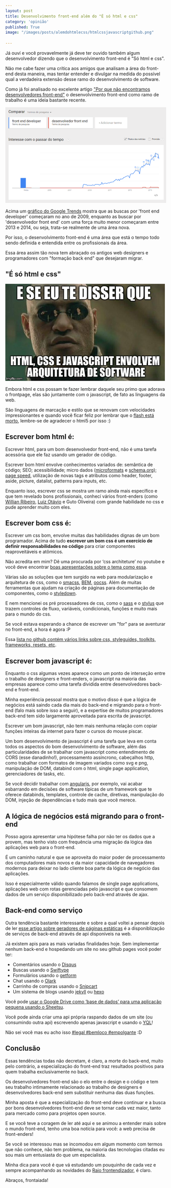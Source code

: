 ```yaml
---
layout: post
title: Desenvolvimento front-end além do "É só html e css"
category: 'opinião'
published: True
image: "/images/posts/alemdohtmlecss/htmlcssjavascriptgithub.png"

---
```


Já ouví e você provavelmente já deve ter ouvido também algum desenvolvedor dizendo que o desenvolvimento front-end é "Só html e css". 

Não me cabe fazer uma crítica aos amigos que analisam a área do front-end desta maneira, mas tentar entender e divulgar na medida do possível qual a verdadeira extensão desse ramo do desenvolvimento de software.

Como já foi analisado no excelente artigo ["Por que não encontramos desenvolvedores front-end"](http://letanure.github.io/2015/02/10/por-que-nao-podemos-encontrar-desenvolvedores-front-end) o desenvolvimento front-end como ramo de trabalho é uma ideia bastante recente.

![Gráficos Google Trends para pesquisas sobre desenvolvimento front end](/images/posts/alemdohtmlecss/alem-do-html-e-css-google-trends.png)

Acima um [gráfico do Google Trends](https://www.google.com/trends/explore#q=front%20end%20developer%2C%20desenvolvedor%20front%20end&cmpt=q&tz=Etc%2FGMT%2B2) mostra que as buscas por 'front end developer' começaram no ano de 2009, enquanto as buscar por 'desenvolvedor front end' com uma força muito menor começaram entre 2013 e 2014, ou seja, trata-se realmente de uma área nova.

Por isso, o desenvolvimento front-end é uma área que está o tempo todo sendo definida e entendida entre os profissionais da área. 

Essa área assim tão nova tem abraçado os antigos web designers e programadores com "formação back end" que desejaram migrar.

## "É só html e css"

![E se eu te disser...](/images/posts/alemdohtmlecss/morpheus-meme.jpg)

Embora html e css possam te fazer lembrar daquele seu primo que adorava o frontpage, elas são juntamente com o javascript, de fato as linguagens da web. 

São linguagens de marcação e estilo que se renovam com velocidades impressionantes e quando você ficar feliz por lembrar que o [flash está morto](http://thenextweb.com/apps/2015/09/01/adobe-flash-just-took-another-step-towards-death-thanks-to-google/), lembre-se de agradecer o html5 por isso :)

## Escrever bom html é:

Escrever html, para um bom desenvolvedor front-end, não é uma tarefa acessória que ele faz usando um gerador de código. 

Escrever bom html envolve conhecimentos variados de: semântica de código; SEO; acessibilidade; micro dados ([microformats](http://microformats.org/) e [schema.org](http://schema.org)); [page speed](https://developers.google.com/speed/pagespeed/), utilização de novas tags e atributos como header, footer, aside, picture, datalist, patterns para inputs, etc.

Enquanto isso, escrever css se mostra um ramo ainda mais específico e que tem revelado bons profissionais, conhecí vários front-enders (como [Willian Ribeiro](http://willianribeiro.com.br/), [Luiz Otávio](luizotcarvalho.com.br) e Guto Oliveira) com grande habilidade no css e pude aprender muito com eles.

## Escrever bom css é:

Escrever um css bom, envolve muitas das habilidades dignas de um bom programador. Acima de tudo **escrever um bom css é um exercício de definir responsabilidades no código** para criar componentes reaproveitáveis e atômicos. 

Não acredita em mim? Dê uma procurada por ‘css architeture’ no youtube e você deve encontrar [boas apresentações sobre o tema como essa](https://www.youtube.com/watch?v=FYcu-wWrNqo).

Várias são as soluções que tem surgido na web para modularização e arquitetura de css, como o [smacss](https://smacss.com/), [BEM](http://getbem.com/introduction/), [oocss](http://getbem.com/introduction/). Além de muitas ferramentas que ajudam na criação de páginas para documentação de componentes, como o [styledown](https://github.com/styledown/styledown).

E nem mencionei os pré processadores de css, como o [sass](http://sass-lang.com/) e o [stylus](https://learnboost.github.io/stylus/) que trazem controles de fluxo, variáveis, condicionais, funções e muito mais para o mundo do css. 

Se você estava esperando a chance de escrever um "for" para se aventurar no front-end, a hora é agora :P

Essa [lista no github contém vários links sobre css, styleguides, toolkits, frameworks, resets, etc](https://github.com/sotayamashita/awesome-css).

## Escrever bom javascript é:

Enquanto o css algumas vezes aparece como um ponto de interseção entre o trabalho de designers e front-enders, o javascript na maioria das empresas aparece como uma tarefa dividida entre desenvolvedores back-end e front-end.

Minha experiência pessoal mostra que o motivo disso é que a lógica de negócios está saindo cada dia mais do back-end e migrando para o front-end (falo mais sobre isso a seguir), e a expertise de muitos programadores back-end tem sido largamente aproveitada para escrita de javascript.

Escrever um bom javascript, não tem mais nenhuma relação com copiar funções inteiras da internet para fazer o cursos do mouse piscar. 

Um bom desenvolvimento de javascript é uma tarefa que leva em conta todos os aspectos do bom desenvolvimento de software, além das particularidades de se trabalhar com javascript como entendimento de CORS (esse danadinho!), processamento assíncrono, cabeçalhos http, como trabalhar com formatos de imagem variados como svg e png, manipulação de DOM, databind com o html, single page application, gerenciadores de tasks, etc.

Se você decidir trabalhar com [angularjs](https://angularjs.org/), por exemplo, vai acabar esbarrando em decisões de software típicas de um framework que te oferece databinds, templates, controle de cache, diretivas, manipulação do DOM, injeção de dependências e tudo mais que você merece.

## A lógica de negócios está migrando para o front-end

Posso agora apresentar uma hipótese falha por não ter os dados que a provem, mas tenho visto com frequência uma migração da lógica das aplicações web para o front-end.

É um caminho natural e que se aproveita do maior poder de processamento dos computadores mais novos e da maior capacidade de navegadores modernos para deixar no lado cliente boa parte da lógica de negócio das aplicações.

Isso é especialmente válido quando falamos de single page applications, aplicações web com rotas gerenciadas pelo javascript e que consomem dados de um serviço disponibilizado pelo back-end através de ajax.

## Back-end como serviço

Outra tendência bastante interessante e sobre a qual voltei a pensar depois de ler [esse artigo sobre geradores de páginas estáticas](http://www.smashingmagazine.com/2015/11/modern-static-website-generators-next-big-thing/) é a disponiblização de serviços de back-end através de api disponíveis na web.

Já existem apis para as mais variadas finalidades hoje. Sem implementar nenhum back-end e hospedando um site no seu github pages você poder ter:

* Comentários usando o [Disqus](https://disqus.com/home)
* Buscas usando o [Swiftype](https://swiftype.com/)
* Formulários usando o [getform](https://getform.org/)
* Chat usando o [Olark](https://www.olark.com/)
* Carrinho de compras usando o [Snipcart](https://snipcart.com/)
* Um sistema de blogs usando [jekyll](https://jekyllrb.com/) ou [hexo](https://hexo.io/)

Você pode [usar o Google Drive como ‘base de dados’ para uma aplicação pequena usando o Sheetsu](http://jotateles.com.br/javascript/2015/10/25/transforme-suas-planilhas-do-google-em-api-com-sheetsu.html).
 
Você pode ainda criar uma api própria raspando dados de um site (ou consumindo outra api) escrevendo apenas javascript e usando o [YQL](https://developer.yahoo.com/yql/)! 

Não sei você mas eu acho isso [#legal #bemloco #empolgante](https://www.youtube.com/watch?v=Jp0apIj2AeU) :D

## Conclusão

Essas tendências todas não decretam, é claro, a morte do back-end, muito pelo contrário, a especialização do front-end traz resultados positivos para quem trabalha exclusivamente no back.

Os desenvolvedores front-end são o elo entre o design e o código e tem seu trabalho intimamente relacionado ao trabalho de designers e desenvolvedores back-end sem substituir nenhuma das duas funções.

Minha aposta é que a especialização do front-end deve continuar e a busca por bons desenvolvedores front-end deve se tornar cada vez maior, tanto para mercado como para projetos open source.

E se você teve a coragem de ler até aqui e se animou a entender mais sobre o mundo front-end, tenho uma boa notícia para você: a web precisa de front-enders! 

Se você se interessou mas se incomodou em algum momento com termos que não conhece, não tem problema, na maioria das tecnologias citadas eu sou mais um entusiasta do que um especialista.

Minha dica para você é que vá estudando um pouquinho de cada vez e sempre acompanhando as novidades do [Raio frontendizador](http://jotateles.com.br), é claro.

Abraços, frontaiada!